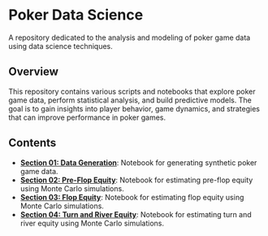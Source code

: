 # Poker Data Science #
A repository dedicated to the analysis and modeling of poker game data using data science techniques.
## Overview ##
This repository contains various scripts and notebooks that explore poker game data, perform statistical analysis, and build predictive models. The goal is to gain insights into player behavior, game dynamics, and strategies that can improve performance in poker games.
## Contents ##
- **[Section 01: Data Generation](notebooks/01_data_generation.ipynb)**: Notebook for generating synthetic poker game data.
- **[Section 02: Pre-Flop Equity](notebooks/02_preflop_equity.ipynb)**: Notebook for estimating pre-flop equity using Monte Carlo simulations.
- **[Section 03: Flop Equity](notebooks/03_flop_equity.ipynb)**: Notebook for estimating flop equity using Monte Carlo simulations.
- **[Section 04: Turn and River Equity](notebooks/04_turn_and_river_equity.ipynb)**: Notebook for estimating turn and river equity using Monte Carlo simulations.